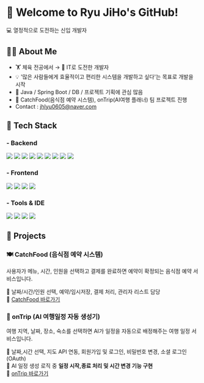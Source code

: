 # 👋 Welcome to Ryu JiHo's GitHub!
💻 열정적으로 도전하는 신입 개발자

## 🙋‍♂️ About Me
- 🏋 체육 전공에서 → 🧠 IT로 도전한 개발자
- 💡 '많은 사람들에게 효율적이고 편리한 시스템을 개발하고 싶다'는 목표로 개발을 시작
- 🌱 Java / Spring Boot / DB / 프로젝트 기획에 관심 많음
- 💪 CatchFood(음식점 예약 시스템), onTrip(AI여행 플래너) 팀 프로젝트 진행
- Contact : jhlyu0605@naver.com

## 🚀 Tech Stack

### - Backend
<p>
  <img src="https://img.shields.io/badge/Java-007396?style=for-the-badge&logo=java&logoColor=white"/>
  <img src="https://img.shields.io/badge/Spring Boot-6DB33F?style=for-the-badge&logo=springboot&logoColor=white"/>
  <img src="https://img.shields.io/badge/Spring Framework-6DB33F?style=for-the-badge&logo=spring&logoColor=white"/>
  <img src="https://img.shields.io/badge/JSP-007396?style=for-the-badge&logo=apachetomcat&logoColor=white"/>
  <img src="https://img.shields.io/badge/Servlet-000000?style=for-the-badge&logo=apachetomcat&logoColor=white"/>
  <img src="https://img.shields.io/badge/Thymeleaf-005F0F?style=for-the-badge&logo=spring&logoColor=white"/>
  <img src="https://img.shields.io/badge/MyBatis-000000?style=for-the-badge&logo=java&logoColor=white"/>
  <img src="https://img.shields.io/badge/REST API-6DB33F?style=for-the-badge&logo=spring&logoColor=white"/>
  <img src="https://img.shields.io/badge/OAuth-2C8EBB?style=for-the-badge&logo=oauth&logoColor=white"/>
</p>

### - Frontend
<p>
  <img src="https://img.shields.io/badge/HTML5-E34F26?style=for-the-badge&logo=html5&logoColor=white"/>
  <img src="https://img.shields.io/badge/CSS3-1572B6?style=for-the-badge&logo=css3&logoColor=white"/>
  <img src="https://img.shields.io/badge/JavaScript-F7DF1E?style=for-the-badge&logo=javascript&logoColor=black"/>
  <img src="https://img.shields.io/badge/AJAX-000000?style=for-the-badge&logo=github&logoColor=white"/>
</p>

### - Tools & IDE
<p>
  <img src="https://img.shields.io/badge/Git-F05032?style=for-the-badge&logo=git&logoColor=white"/>
  <img src="https://img.shields.io/badge/GitHub-181717?style=for-the-badge&logo=github&logoColor=white"/>
  <img src="https://img.shields.io/badge/Gradle-02303A?style=for-the-badge&logo=gradle&logoColor=white"/>
  <img src="https://img.shields.io/badge/Eclipse-2C2255?style=for-the-badge&logo=eclipseide&logoColor=white"/>
</p>

## 🧩 Projects

### 🍽 CatchFood (음식점 예약 시스템)  
사용자가 메뉴, 시간, 인원을 선택하고 결제를 완료하면 예약이 확정되는 음식점 예약 서비스입니다.

🔧 날짜/시간/인원 선택, 예약/임시저장, 결제 처리, 관리자 리스트 담당    
🔗 [CatchFood 바로가기](https://github.com/Ryucciho/catchfood)


### 🧭 onTrip (AI 여행일정 자동 생성기)  
여행 지역, 날짜, 장소, 숙소를 선택하면 AI가 일정을 자동으로 배정해주는 여행 일정 서비스입니다.

🔧 날짜,시간 선택, 지도 API 연동, 회원가입 및 로그인, 비밀번호 변경, 소셜 로그인(OAuth)  
🧠 AI 일정 생성 로직 중 **일정 시작,종료 처리 및 시간 변경 기능 구현**  
🔗 [onTrip 바로가기](https://github.com/Ryucciho/ontrip)



<!--
**Ryucciho/Ryucciho** is a ✨ _special_ ✨ repository because its `README.md` (this file) appears on your GitHub profile.

Here are some ideas to get you started:

- 🔭 I’m currently working on ...
- 🌱 I’m currently learning ...
- 👯 I’m looking to collaborate on ...
- 🤔 I’m looking for help with ...
- 💬 Ask me about ...
- 📫 How to reach me: ...
- 😄 Pronouns: ...
- ⚡ Fun fact: ...
-->
